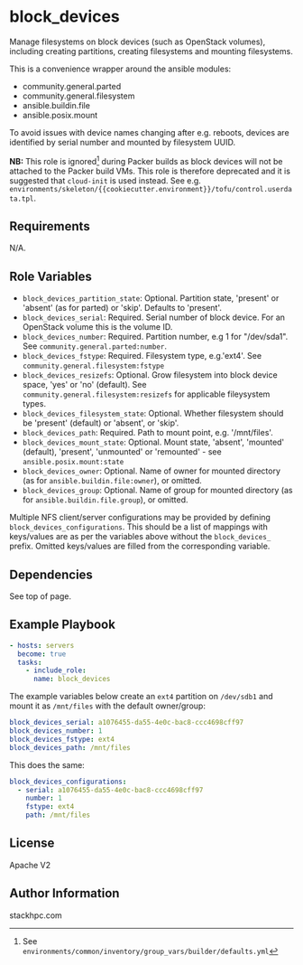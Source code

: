 # block_devices

Manage filesystems on block devices (such as OpenStack volumes), including creating partitions, creating filesystems and mounting filesystems.

This is a convenience wrapper around the ansible modules:

- community.general.parted
- community.general.filesystem
- ansible.buildin.file
- ansible.posix.mount

To avoid issues with device names changing after e.g. reboots, devices are identified by serial number and mounted by filesystem UUID.

**NB:** This role is ignored[^1] during Packer builds as block devices will not be attached to the Packer build VMs. This role is therefore deprecated and it is suggested that `cloud-init` is used instead. See e.g. `environments/skeleton/{{cookiecutter.environment}}/tofu/control.userdata.tpl`.

[^1]: See `environments/common/inventory/group_vars/builder/defaults.yml`

## Requirements

N/A.

## Role Variables

- `block_devices_partition_state`: Optional. Partition state, 'present' or 'absent' (as for parted) or 'skip'. Defaults to 'present'.
- `block_devices_serial`: Required. Serial number of block device. For an OpenStack volume this is the volume ID.
- `block_devices_number`: Required. Partition number, e.g 1 for "/dev/sda1". See `community.general.parted:number`.
- `block_devices_fstype`: Required. Filesystem type, e.g.'ext4'. See `community.general.filesystem:fstype`
- `block_devices_resizefs`: Optional. Grow filesystem into block device space, 'yes' or 'no' (default). See `community.general.filesystem:resizefs` for applicable fileysystem types.
- `block_devices_filesystem_state`: Optional. Whether filesystem should be 'present' (default) or 'absent', or 'skip'.
- `block_devices_path`: Required. Path to mount point, e.g. '/mnt/files'.
- `block_devices_mount_state`: Optional. Mount state, 'absent', 'mounted' (default), 'present', 'unmounted' or 'remounted' - see `ansible.posix.mount:state`
- `block_devices_owner`: Optional. Name of owner for mounted directory (as for `ansible.buildin.file:owner`), or omitted.
- `block_devices_group`: Optional. Name of group for mounted directory (as for `ansible.buildin.file.group`), or omitted.

Multiple NFS client/server configurations may be provided by defining `block_devices_configurations`. This should be a list of mappings with keys/values are as per the variables above without the `block_devices_` prefix. Omitted keys/values are filled from the corresponding variable.

## Dependencies

See top of page.

## Example Playbook

```yaml
- hosts: servers
  become: true
  tasks:
    - include_role:
      name: block_devices
```

The example variables below create an `ext4` partition on `/dev/sdb1` and mount it as `/mnt/files` with the default owner/group:

```yaml
block_devices_serial: a1076455-da55-4e0c-bac8-ccc4698cff97
block_devices_number: 1
block_devices_fstype: ext4
block_devices_path: /mnt/files
```

This does the same:

```yaml
block_devices_configurations:
  - serial: a1076455-da55-4e0c-bac8-ccc4698cff97
    number: 1
    fstype: ext4
    path: /mnt/files
```

## License

Apache V2

## Author Information

stackhpc.com
